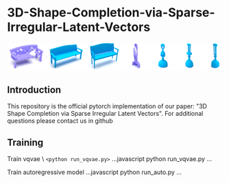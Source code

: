 # 3D-Shape-Completion-via-Sparse-Irregular-Latent-Vectors
![image](https://github.com/ESANN-23/3D-Shape-Completion-via-Sparse-Irregular-Latent-Vectors/blob/main/image/figure1.png)
## Introduction
This repository is the official pytorch implementation of our paper: "3D Shape Completion via Sparse Irregular Latent Vectors". For additional questions please contact us in github

## Training
Train vqvae \\
`<python run_vqvae.py>`
...javascript
  python run_vqvae.py
...

Train autoregressive model
...javascript
  python run_auto.py
...

